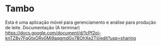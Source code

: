 # Tambo
Esta é uma aplicação móvel para gerenciamento e análise para produção de leite.
Documentação (A terminar)
https://docs.google.com/document/d/1cPf2oi-knTZ8v7FqGtxORv0Mi9aqgmdGv7BOhXe2TjI/edit?usp=sharing
